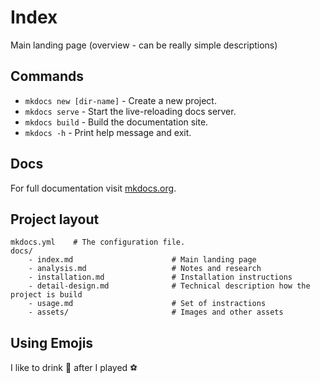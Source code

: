 # Index
Main landing page (overview - can be really simple descriptions)

## Commands

* `mkdocs new [dir-name]` - Create a new project.
* `mkdocs serve` - Start the live-reloading docs server.
* `mkdocs build` - Build the documentation site.
* `mkdocs -h` - Print help message and exit.

## Docs

For full documentation visit [mkdocs.org](https://www.mkdocs.org).


## Project layout

    mkdocs.yml    # The configuration file.
    docs/
        - index.md                      # Main landing page
        - analysis.md                   # Notes and research 
        - installation.md               # Installation instructions
        - detail-design.md              # Technical description how the project is build
        - usage.md                      # Set of instractions
        - assets/                       # Images and other assets       

## Using Emojis

I like to drink :beers: after I played :soccer: